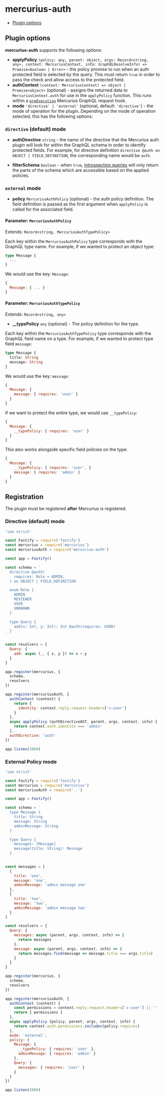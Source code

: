 # mercurius-auth

- [Plugin options](#plugin-options)

## Plugin options

**mercurius-auth** supports the following options:

* **applyPolicy** `(policy: any, parent: object, args: Record<string, any>, context: MercuriusContext, info: GraphQLResolveInfo) => Promise<boolean | Error>` - the policy promise to run when an auth protected field is selected by the query. This must return `true` in order to pass the check and allow access to the protected field.
* **authContext** `(context: MercuriusContext) => object | Promise<object>` (optional) - assigns the returned data to `MercuriusContext.auth` for use in the `applyPolicy` function. This runs within a [`preExecution`](https://mercurius.dev/#/docs/hooks?id=preexecution) Mercurius GraphQL request hook.
* **mode** `'directive' | 'external'` (optional, default: `'directive'`) - the mode of operation for the plugin. Depending on the mode of operation selected, this has the following options:

### `directive` (default) mode

* **authDirective** `string` - the name of the directive that the Mercurius auth plugin will look for within the GraphQL schema in order to identify protected fields. For example, for directive definition `directive @auth on OBJECT | FIELD_DEFINITION`, the corresponding name would be `auth`.

* **filterSchema** `boolean` - when `true`, [introspection queries](https://graphql.org/learn/introspection/) will only return the parts of the schema which are accessible based on the applied policies.
### `external` mode

* **policy** `MercuriusAuthPolicy` (optional) - the auth policy definition. The field definition is passed as the first argument when `applyPolicy` is called for the associated field.

#### Parameter: `MercuriusAuthPolicy`

Extends: `Record<string, MercuriusAuthTypePolicy>`

Each key within the `MercuriusAuthPolicy` type corresponds with the GraphQL type name. For example, if we wanted to protect an object type:

```graphql
type Message {
  ...
}
```

We would use the key: `Message`:

```js
{
  Message: { ... }
}
```

#### Parameter: `MercuriusAuthTypePolicy`

Extends: `Record<string, any>`

- **__typePolicy** `any` (optional) - The policy definition for the type.

Each key within the `MercuriusAuthTypePolicy` type corresponds with the GraphQL field name on a type. For example, if we wanted to protect type field `message`:

```graphql
type Message {
  title: String
  message: String
}
```

We would use the key: `message`:

```js
{
  Message: {
    message: { requires: 'user' }
  }
}
```

If we want to protect the entire type, we would use `__typePolicy`:

```js
{
  Message: {
    __typePolicy: { requires: 'user' }
  }
}
```

This also works alongside specific field policies on the type:

```js
{
  Message: {
    __typePolicy: { requires: 'user', }
    message: { requires: 'admin' }
  }
}
```

## Registration

The plugin must be registered **after** Mercurius is registered.

### Directive (default) mode

```js
'use strict'

const Fastify = require('fastify')
const mercurius = require('mercurius')
const mercuriusAuth = require('mercurius-auth')

const app = Fastify()

const schema = `
  directive @auth(
    requires: Role = ADMIN,
  ) on OBJECT | FIELD_DEFINITION

  enum Role {
    ADMIN
    REVIEWER
    USER
    UNKNOWN
  }

  type Query {
    add(x: Int, y: Int): Int @auth(requires: USER)
  }
`

const resolvers = {
  Query: {
    add: async (_, { x, y }) => x + y
  }
}

app.register(mercurius, {
  schema,
  resolvers
})

app.register(mercuriusAuth, {
  authContext (context) {
    return {
      identity: context.reply.request.headers['x-user']
    }
  },
  async applyPolicy (authDirectiveAST, parent, args, context, info) {
    return context.auth.identity === 'admin'
  },
  authDirective: 'auth'
})

app.listen(3000)
```

### External Policy mode

```js
'use strict'

const Fastify = require('fastify')
const mercurius = require('mercurius')
const mercuriusAuth = require('..')

const app = Fastify()

const schema = `
  type Message {
    title: String
    message: String
    adminMessage: String
  }

  type Query {
    messages: [Message]
    message(title: String): Message
  }
`

const messages = [
  {
    title: 'one',
    message: 'one',
    adminMessage: 'admin message one'
  },
  {
    title: 'two',
    message: 'two',
    adminMessage: 'admin message two'
  }
]

const resolvers = {
  Query: {
    messages: async (parent, args, context, info) => {
      return messages
    },
    message: async (parent, args, context, info) => {
      return messages.find(message => message.title === args.title)
    }
  }
}

app.register(mercurius, {
  schema,
  resolvers
})

app.register(mercuriusAuth, {
  authContext (context) {
    const permissions = context.reply.request.headers['x-user'] || ''
    return { permissions }
  },
  async applyPolicy (policy, parent, args, context, info) {
    return context.auth.permissions.includes(policy.requires)
  },
  mode: 'external',
  policy: {
    Message: {
      __typePolicy: { requires: 'user' },
      adminMessage: { requires: 'admin' }
    },
    Query: {
      messages: { requires: 'user' }
    }
  }
})

app.listen(3000)
```
